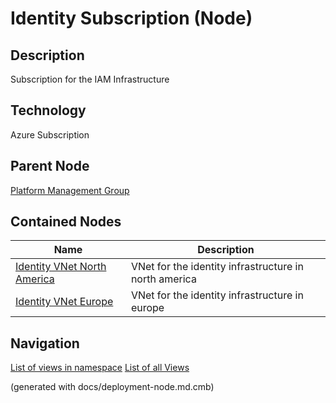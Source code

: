 # Identity Subscription (Node)
## Description
Subscription for the IAM Infrastructure

## Technology
Azure Subscription

## Parent Node
[Platform Management Group](../../../mybank/it-management/azure/platform-management-group.md)
## Contained Nodes
Name | Description 
---|---
[Identity  VNet North America](../../../mybank/it-management/azure/identity-vnet-north-america.md) | VNet for the identity infrastructure in north america
[Identity VNet Europe](../../../mybank/it-management/azure/identity-vnet-europe.md) | VNet for the identity infrastructure in europe


## Navigation
[List of views in namespace](./views-in-namespace.md)
[List of all Views](../../../views.md)

(generated with docs/deployment-node.md.cmb)
